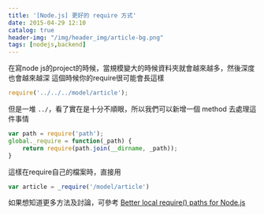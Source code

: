 ```yaml
---
title: '[Node.js] 更好的 require 方式'
date: 2015-04-29 12:10
catalog: true
header-img: "/img/header_img/article-bg.png"
tags: [nodejs,backend]
---
```

在寫node js的project的時候，當規模變大的時候資料夾就會越來越多，然後深度也會越來越深
這個時候你的require很可能會長這樣
``` javascript
require('../../../model/article');
```
但是一堆 `../`，看了實在是十分不順眼，所以我們可以新增一個 method 去處理這件事情
``` javascript app.js
var path = require('path');
global._require = function(_path) {
    return require(path.join(__dirname, _path));
}
```

這樣在require自己的檔案時，直接用
``` js
var article = _require('/model/article')
```

如果想知道更多方法及討論，可參考 [Better local require() paths for Node.js](https://gist.github.com/branneman/8048520)